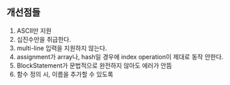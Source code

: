 ## 개선점들

1. ASCII만 지원
2. 십진수만을 취급한다.
3. multi-line 입력을 지원하지 않는다.
4. assignment가 array나, hash일 경우에 index operation이 제대로 동작 안한다.
5. BlockStatement가 문법적으로 완전하지 않아도 에러가 안뜸
6. 함수 정의 시, 이름을 추가할 수 있도록 